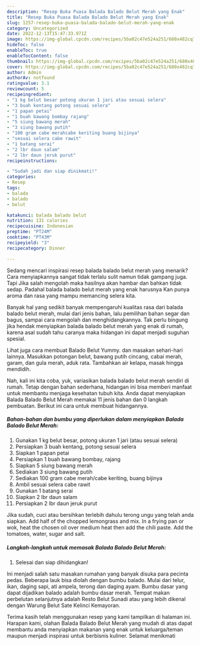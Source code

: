 ```yaml
---
description: "Resep Buka Puasa Balada Balado Belut Merah yang Enak"
title: "Resep Buka Puasa Balada Balado Belut Merah yang Enak"
slug: 1257-resep-buka-puasa-balada-balado-belut-merah-yang-enak
category: Uncategorized
date: 2022-12-13T15:47:33.971Z
image: https://img-global.cpcdn.com/recipes/5ba02c47e524a251/680x482cq70/balada-balado-belut-merah-foto-resep-utama.jpg
hideToc: false
enableToc: true
enableTocContent: false
thumbnail: https://img-global.cpcdn.com/recipes/5ba02c47e524a251/680x482cq70/balada-balado-belut-merah-foto-resep-utama.jpg
cover: https://img-global.cpcdn.com/recipes/5ba02c47e524a251/680x482cq70/balada-balado-belut-merah-foto-resep-utama.jpg
author: Admin
authorAv: notfound
ratingvalue: 3.1
reviewcount: 5
recipeingredient:
- "1 kg belut besar potong ukuran 1 jari atau sesuai selera"
- "3 buah kentang potong sesuai selera"
- "1 papan petai"
- "1 buah bawang bombay rajang"
- "5 siung bawang merah"
- "3 siung bawang putih"
- "100 gram cabe merahcabe keriting buang bijinya"
- "sesuai selera cabe rawit"
- "1 batang serai"
- "2 lbr daun salam"
- "2 lbr daun jeruk purut"
recipeinstructions:

- "Sudah jadi dan siap dinikmati!"
categories:
- Resep
tags:
- balada
- balado
- belut

katakunci: balada balado belut 
nutrition: 131 calories
recipecuisine: Indonesian
preptime: "PT24M"
cooktime: "PT43M"
recipeyield: "3"
recipecategory: Dinner

---
```



Sedang mencari inspirasi resep balada balado belut merah yang menarik? Cara menyiapkannya sangat tidak terlalu sulit namun tidak gampang juga. Tapi Jika salah mengolah maka hasilnya akan hambar dan bahkan tidak sedap. Padahal balada balado belut merah yang enak harusnya Kan punya aroma dan rasa yang mampu memancing selera kita.


Banyak hal yang sedikit banyak mempengaruhi kualitas rasa dari balada balado belut merah, mulai dari jenis bahan, lalu pemilihan bahan segar dan bagus, sampai cara mengolah dan menghidangkannya. Tak perlu bingung jika hendak menyiapkan balada balado belut merah yang enak di rumah, karena asal sudah tahu caranya maka hidangan ini dapat menjadi suguhan spesial.

Lihat juga cara membuat Balado Belut Yummy. dan masakan sehari-hari lainnya. Masukkan potongan belut, bawang putih cincang, cabai merah, garam, dan gula merah, aduk rata. Tambahkan air kelapa, masak hingga mendidih.


Nah, kali ini kita coba, yuk, variasikan balada balado belut merah sendiri di rumah. Tetap dengan bahan sederhana, hidangan ini bisa memberi manfaat untuk membantu menjaga kesehatan tubuh kita. Anda dapat menyiapkan Balada Balado Belut Merah memakai 11 jenis bahan dan 0 langkah pembuatan. Berikut ini cara untuk membuat hidangannya.

<!--inarticleads1-->

##### Bahan-bahan dan bumbu yang diperlukan dalam menyiapkan Balada Balado Belut Merah:

1. Gunakan 1 kg belut besar, potong ukuran 1 jari (atau sesuai selera)
1. Persiapkan 3 buah kentang, potong sesuai selera
1. Siapkan 1 papan petai
1. Persiapkan 1 buah bawang bombay, rajang
1. Siapkan 5 siung bawang merah
1. Sediakan 3 siung bawang putih
1. Sediakan 100 gram cabe merah/cabe keriting, buang bijinya
1. Ambil sesuai selera cabe rawit
1. Gunakan 1 batang serai
1. Siapkan 2 lbr daun salam
1. Persiapkan 2 lbr daun jeruk purut


Jika sudah, cuci atau bersihkan terlebih dahulu terong ungu yang telah anda siapkan. Add half of the chopped lemongrass and mix. In a frying pan or wok, heat the chosen oil over medium heat then add the chili paste. Add the tomatoes, water, sugar and salt. 

<!--inarticleads2-->

##### Langkah-langkah untuk memasak Balada Balado Belut Merah:


1. Selesai dan siap dihidangkan!

Ini menjadi salah satu masakan rumahan yang banyak disuka para pecinta pedas. Beberapa lauk bisa diolah dengan bumbu balado. Mulai dari telur, ikan, daging sapi, ati ampela, terong dan daging ayam. Bumbu dasar yang dapat dijadikan balado adalah bumbu dasar merah. Tempat makan perbelutan selanjutnya adalah Resto Belut Sunadi atau yang lebih dikenal dengan Warung Belut Sate Kelinci Kemayoran. 

Terima kasih telah menggunakan resep yang kami tampilkan di halaman ini. Harapan kami, olahan Balada Balado Belut Merah yang mudah di atas dapat membantu anda menyiapkan makanan yang enak untuk keluarga/teman maupun menjadi inspirasi untuk berbisnis kuliner. Selamat menikmati
